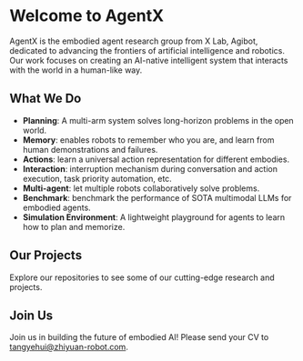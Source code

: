 # Welcome to AgentX
AgentX is the embodied agent research group from X Lab, Agibot, dedicated to advancing the frontiers of artificial intelligence and robotics. 
Our work focuses on creating an AI-native intelligent system that interacts with the world in a human-like way.

## What We Do
- **Planning**: A multi-arm system solves long-horizon problems in the open world.
- **Memory**: enables robots to remember who you are, and learn from human demonstrations and failures. 
- **Actions**: learn a universal action representation for different embodies.
- **Interaction**: interruption mechanism during conversation and action execution, task priority automation, etc. 
- **Multi-agent**: let multiple robots collaboratively solve problems.
- **Benchmark**: benchmark the performance of SOTA multimodal LLMs for embodied agents.
- **Simulation Environment**: A lightweight playground for agents to learn how to plan and memorize.

## Our Projects
Explore our repositories to see some of our cutting-edge research and projects.


## Join Us
Join us in building the future of embodied AI! Please send your CV to tangyehui@zhiyuan-robot.com.
